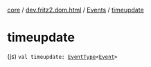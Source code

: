 [core](../../index.md) / [dev.fritz2.dom.html](../index.md) / [Events](index.md) / [timeupdate](./timeupdate.md)

# timeupdate

(js) `val timeupdate: `[`EventType`](../-event-type/index.md)`<`[`Event`](https://kotlinlang.org/api/latest/jvm/stdlib/org.w3c.dom.events/-event/index.html)`>`